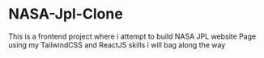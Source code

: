 # NASA-Jpl-Clone
This is a frontend project where i attempt to build NASA JPL website Page using my TailwindCSS and ReactJS skills i will bag along the way
